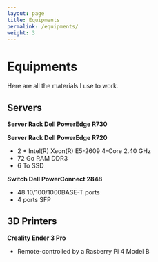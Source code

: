 ```yaml
---
layout: page
title: Equipments
permalink: /equipments/
weight: 3
---
```


# **Equipments**
Here are all the materials I use to work.

## **Servers**
**Server Rack Dell PowerEdge R730**


**Server Rack Dell PowerEdge R720**
- 2 * Intel(R) Xeon(R) E5-2609 4-Core 2.40 GHz
- 72 Go RAM DDR3
- 6 To SSD

**Switch Dell PowerConnect 2848**
- 48 10/100/1000BASE-T ports
- 4 ports SFP

<!--
## **Desktop computers**
**Main setup**

[comment]: <B450 GAMING PLUS MAX (MS-7B86)>
- AMD Ryzen 5 3600 6-Core 3.60 GHz
- 32 Go RAM DDR4
- 1 To SSD
- RX 580

## **Computers** 
**Macbook Air**
- M2 8-Core
- 16 Go RAM
- 256 Go SSD

**Lenovo**
- Intel(R) Core(TM) i5-9300H 4-Core 2.40 GHz
- 8 Go RAM
- 512 Go SSD
- NVIDIA GeForce GTX 1050
-->

## **3D Printers**
**Creality Ender 3 Pro**
- Remote-controlled by a Rasberry Pi 4 Model B
